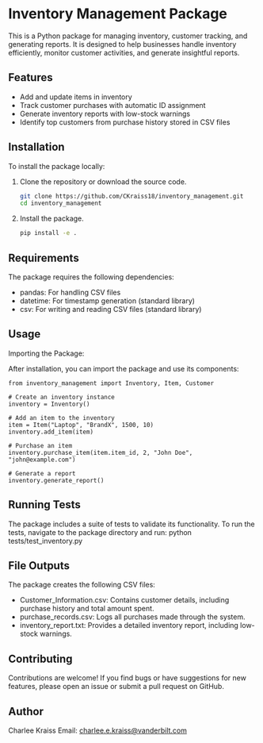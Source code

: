 # Inventory Management Package

This is a Python package for managing inventory, customer tracking, and generating reports. It is designed to help businesses handle inventory efficiently, monitor customer activities, and generate insightful reports.

## Features
- Add and update items in inventory
- Track customer purchases with automatic ID assignment
- Generate inventory reports with low-stock warnings
- Identify top customers from purchase history stored in CSV files

## Installation

To install the package locally:

1. Clone the repository or download the source code.
   ```bash
   git clone https://github.com/CKraiss18/inventory_management.git
   cd inventory_management

2. Install the package.
    ```bash
    pip install -e .

## Requirements

The package requires the following dependencies:

- pandas: For handling CSV files
- datetime: For timestamp generation (standard library)
- csv: For writing and reading CSV files (standard library)

## Usage

Importing the Package:

After installation, you can import the package and use its components:

    from inventory_management import Inventory, Item, Customer

    # Create an inventory instance
    inventory = Inventory()

    # Add an item to the inventory
    item = Item("Laptop", "BrandX", 1500, 10)
    inventory.add_item(item)

    # Purchase an item
    inventory.purchase_item(item.item_id, 2, "John Doe", "john@example.com")

    # Generate a report
    inventory.generate_report()

## Running Tests

The package includes a suite of tests to validate its functionality. To run the tests, navigate to the package directory and run:
python tests/test_inventory.py

## File Outputs

The package creates the following CSV files:

- Customer_Information.csv: Contains customer details, including purchase history and total amount spent.
- purchase_records.csv: Logs all purchases made through the system.
- inventory_report.txt: Provides a detailed inventory report, including low-stock warnings.

## Contributing

Contributions are welcome! If you find bugs or have suggestions for new features, please open an issue or submit a pull request on GitHub.

## Author
Charlee Kraiss
Email: charlee.e.kraiss@vanderbilt.com
